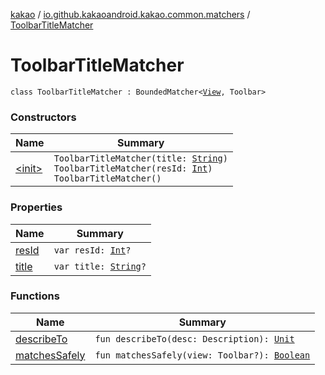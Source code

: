 [kakao](../../index.md) / [io.github.kakaoandroid.kakao.common.matchers](../index.md) / [ToolbarTitleMatcher](./index.md)

# ToolbarTitleMatcher

`class ToolbarTitleMatcher : BoundedMatcher<`[`View`](https://developer.android.com/reference/android/view/View.html)`, Toolbar>`

### Constructors

| Name | Summary |
|---|---|
| [&lt;init&gt;](-init-.md) | `ToolbarTitleMatcher(title: `[`String`](https://kotlinlang.org/api/latest/jvm/stdlib/kotlin/-string/index.html)`)`<br>`ToolbarTitleMatcher(resId: `[`Int`](https://kotlinlang.org/api/latest/jvm/stdlib/kotlin/-int/index.html)`)`<br>`ToolbarTitleMatcher()` |

### Properties

| Name | Summary |
|---|---|
| [resId](res-id.md) | `var resId: `[`Int`](https://kotlinlang.org/api/latest/jvm/stdlib/kotlin/-int/index.html)`?` |
| [title](title.md) | `var title: `[`String`](https://kotlinlang.org/api/latest/jvm/stdlib/kotlin/-string/index.html)`?` |

### Functions

| Name | Summary |
|---|---|
| [describeTo](describe-to.md) | `fun describeTo(desc: Description): `[`Unit`](https://kotlinlang.org/api/latest/jvm/stdlib/kotlin/-unit/index.html) |
| [matchesSafely](matches-safely.md) | `fun matchesSafely(view: Toolbar?): `[`Boolean`](https://kotlinlang.org/api/latest/jvm/stdlib/kotlin/-boolean/index.html) |
